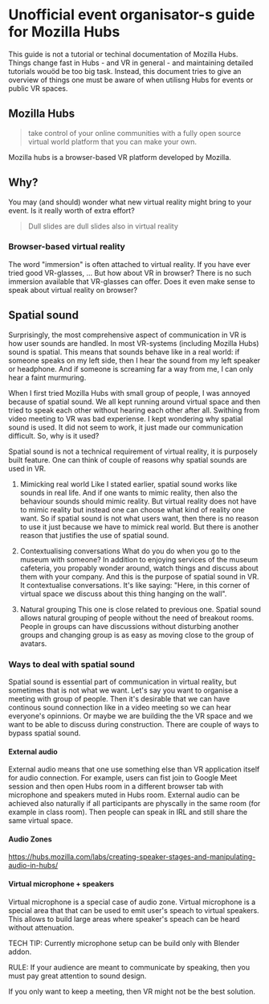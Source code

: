 # Unofficial event organisator-s guide for Mozilla Hubs

This guide is not a tutorial or techinal documentation of Mozilla Hubs. Things change fast in Hubs - and VR in general - and maintaining detailed tutorials wouöd be too big task. Instead, this document tries to give an overview of things one must be aware of when utilisng Hubs for events or public VR spaces.

## Mozilla Hubs
 > take control of your online communities with a fully open source virtual world platform that you can make your own.
 
Mozilla hubs is a browser-based VR platform developed by Mozilla. 

## Why?
You may (and should) wonder what new virtual reality might bring to your event. Is it really worth of extra effort?
> Dull slides are dull slides also in virtual reality

### Browser-based virtual reality
The word "immersion" is often attached to virtual reality. If you have ever tried good VR-glasses, ...
But how about VR in browser? There is no such immersion available that VR-glasses can offer. Does it even make sense to speak about virtual reality on browser? 



## Spatial sound

Surprisingly, the most comprehensive aspect of communication in VR is how user sounds are handled. In most VR-systems (including Mozilla Hubs) sound is spatial. This means that sounds behave like in a real world: if someone speaks on my left side, then I hear the sound from my left speaker or headphone. And if someone is screaming far a way from me, I can only hear a faint murmuring.

When I first tried Mozilla Hubs with small group of people, I was annoyed because of spatial sound. We all kept running around virtual space and then tried to speak each other without hearing each other after all. Swithing from video meeting to VR was bad experiense. I kept wondering why spatial sound is used. It did not seem to work, it just made our communication difficult. So, why is it used?


Spatial sound is not a technical requirement of virtual reality, it is purposely built feature. One can think of couple of reasons why spatial sounds are used in VR.

1. Mimicking real world
Like I stated earlier, spatial sound works like sounds in real life. And if one wants to mimic reality, then also the behaviour sounds should mimic reality. But virtual reality does not have to mimic reality but instead one can choose what kind of reality one want. So if spatial sound is not what users want, then there is no reason to use it just because we have to mimick real world.
But there is another reason that justifies the use of spatial sound.

2. Contextualising conversations
What do you do when you go to the museum with someone? In addition to enjoying services of the museum cafeteria, you propably wonder around, watch things and discuss about them with your company. And this is the purpose of spatial sound in VR. It contextualise conversations. It's like saying: "Here, in this corner of virtual space we discuss about this thing hanging on the wall". 

3. Natural grouping
This one is close related to previous one. Spatial sound allows natural grouping of people without the need of breakout rooms. People in groups can have discussions without disturbing another groups and changing group is as easy as moving close to the group of avatars. 



### Ways to deal with spatial sound
Spatial sound is essential part of communication in virtual reality, but sometimes that is not what we want. Let's say you want to organise a meeting with group of people. Then it's desirable that we can have continous sound connection like in a video meeting so we can hear everyone's opinnions. Or maybe we are building the the VR space and we want to be able to discuss during construction. 
There are couple of ways to bypass spatial sound.


#### External audio
External audio means that one use something else than VR application itself for audio connection. For example, users can fist join to Google Meet session and then open Hubs room in a different browser tab with microphone and speakers muted in Hubs room. 
External audio can be achieved also naturally if all participants are physcally in the same room (for example in class room). Then people can speak in IRL and still share the same virtual space.


#### Audio Zones
https://hubs.mozilla.com/labs/creating-speaker-stages-and-manipulating-audio-in-hubs/

#### Virtual microphone + speakers
Virtual microphone is a special case of audio zone. Virtual microphone is a special area that that can be used to emit user's speach to virtual speakers. This allows to build large areas where speaker's speach can be heard without attenuation.

TECH TIP: Currently microphone setup can be build only with Blender addon.

RULE: If your audience are meant to communicate by speaking, then you must pay great attention to sound design.

If you only want to keep a meeting, then VR might not be the best solution.
